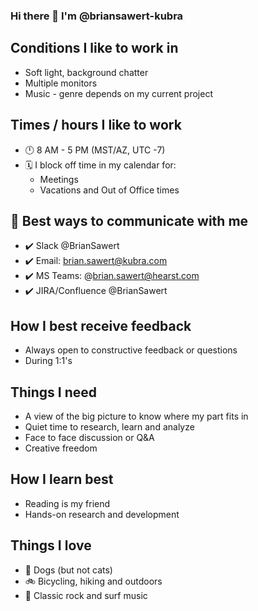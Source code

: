 ### Hi there 👋 I'm @briansawert-kubra

## Conditions I like to work in
- Soft light, background chatter
- Multiple monitors
- Music - genre depends on my current project

## Times / hours I like to work
- 🕛 8 AM - 5 PM (MST/AZ, UTC -7)
- 🗓️ I block off time in my calendar for:
  - Meetings
  - Vacations and Out of Office times

## 📱 Best ways to communicate with me
- ✔️ Slack @BrianSawert
- ✔️ Email: brian.sawert@kubra.com
- ✔️ MS Teams: @brian.sawert@hearst.com
- ✔️ JIRA/Confluence @BrianSawert

## How I best receive feedback
- Always open to constructive feedback or questions
- During 1:1's

## Things I need
- A view of the big picture to know where my part fits in
- Quiet time to research, learn and analyze
- Face to face discussion or Q&A
- Creative freedom

## How I learn best
- Reading is my friend
- Hands-on research and development

## Things I love
- 🐾 Dogs (but not cats)
- 🚲 Bicycling, hiking and outdoors
- 🎸 Classic rock and surf music

<!--
**briansawert-kubra/briansawert-kubra** is a ✨ _special_ ✨ repository because its `README.md` (this file) appears on your GitHub profile.

Here are some ideas to get you started:

- 🔭 I’m currently working on ...
- 🌱 I’m currently learning ...
- 👯 I’m looking to collaborate on ...
- 🤔 I’m looking for help with ...
- 💬 Ask me about ...
- 📫 How to reach me: ...
- 😄 Pronouns: ...
- ⚡ Fun fact: ...
-->
